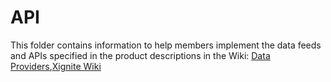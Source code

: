 API
===

This folder contains information to help members implement the data feeds and APIs
specified in the product descriptions in the Wiki: [Data Providers](https://github.com/fintechsandbox/project-sandcastle/wiki/Data-Providers),[Xignite Wiki](https://github.com/fintechsandbox/project-sandcastle/wiki/xignite)
